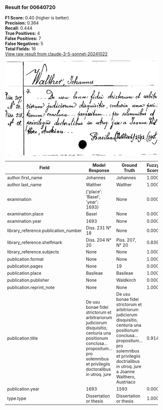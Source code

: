 ### Result for 00640720
**F1 Score:** 0.40 (higher is better)<br>**Precision:** 0.364<br>**Recall:** 0.444<br>**True Positives:** 4<br>**False Positives:** 7<br>**False Negatives:** 5<br>**Total Fields:** 16<br>[View raw result from claude-3-5-sonnet-20241022](https://github.com/RISE-UNIBAS/humanities_data_benchmark/blob/main/results/2025-09-02/T0143/request_T0143_00640720.json)

<img src="https://github.com/RISE-UNIBAS/humanities_data_benchmark/blob/main/benchmarks/zettelkatalog/images/00640720.jpg?raw=true" alt="00640720" width="600px">

| Field | Model Response | Ground Truth | Fuzzy Score | Match |
|-------|----------------|--------------|-------------|-------|
| author.first_name | Johannes | Johannes | 1.000 | ✅ |
| author.last_name | Walther | Walther | 1.000 | ✅ |
| examination | {'place': 'Basel', 'year': 1693} | None | 0.000 | ❌ |
| examination.place | Basel | None | 0.000 | ❌ |
| examination.year | 1693 | None | 0.000 | ❌ |
| library_reference.publication_number | Diss. 231 N° 18 | None | 0.000 | ❌ |
| library_reference.shelfmark | Diss. 204 N° 20 | Piss. 207, N° 20 | 0.839 | ❌ |
| library_reference.subjects | None | None | 1.000 | ✅ |
| publication.format | None | None | 1.000 | ✅ |
| publication.pages | None | 19 | 0.000 | ❌ |
| publication.place | Basileae | Basileae | 1.000 | ✅ |
| publication.publisher | None | Waldkirch | 0.000 | ❌ |
| publication.reprint_note | None | None | 1.000 | ✅ |
| publication.title | De usu bonae fidei strictorum et arbitrariorum judiciorum disquisitio, centuria una positionum conclusa... propositum... pro solemnibus et privilegiis doctoralibus in utroq. jure | De usu bonae fidei strictorum et arbitriorum judiciorum disquisitio, centuria una positionum conclusa... propositum... pro solemnibus et privilegiis doctrialibus in utroq. jure a Joanne Walthero, Austriaco | 0.914 | ❌ |
| publication.year | 1693 | 1593 | 0.000 | ❌ |
| type.type | Dissertation or thesis | Dissertation or thesis | 1.000 | ✅ |

